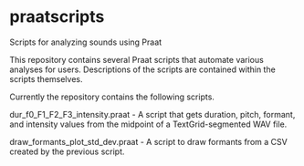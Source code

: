 # praatscripts
Scripts for analyzing sounds using Praat

This repository contains several Praat scripts that automate various analyses for users. Descriptions of the scripts are contained within the scripts themselves.

Currently the repository contains the following scripts.

dur_f0_F1_F2_F3_intensity.praat - A script that gets duration, pitch, formant, and intensity values from the midpoint of a TextGrid-segmented WAV file.

draw_formants_plot_std_dev.praat - A script to draw formants from a CSV created by the previous script.